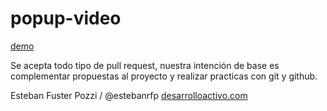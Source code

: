 popup-video
===========

[demo](https://estebanrfp.github.io/popup-video)

Se acepta todo tipo de pull request, nuestra intención de base es complementar propuestas al proyecto y realizar practicas con git y github. 

Esteban Fuster Pozzi / @estebanrfp
[desarrolloactivo.com](https://desarrolloactivo.com)